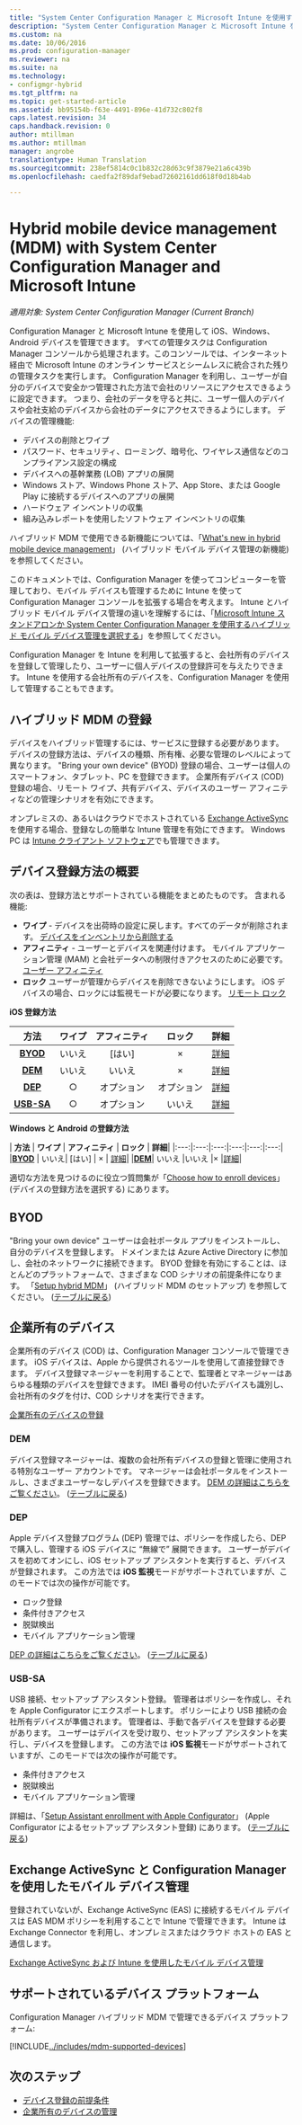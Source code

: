 ```yaml
---
title: "System Center Configuration Manager と Microsoft Intune を使用するハイブリッド モバイル デバイス管理 (MDM) | Microsoft Docs"
description: "System Center Configuration Manager と Microsoft Intune を使用するハイブリッド モバイル デバイス管理 (MDM) について説明します。"
ms.custom: na
ms.date: 10/06/2016
ms.prod: configuration-manager
ms.reviewer: na
ms.suite: na
ms.technology:
- configmgr-hybrid
ms.tgt_pltfrm: na
ms.topic: get-started-article
ms.assetid: bb95154b-f63e-4491-896e-41d732c802f8
caps.latest.revision: 34
caps.handback.revision: 0
author: mtillman
ms.author: mtillman
manager: angrobe
translationtype: Human Translation
ms.sourcegitcommit: 238ef5814c0c1b832c28d63c9f3879e21a6c439b
ms.openlocfilehash: caedfa2f89daf9ebad72602161dd618f0d18b4ab

---
```

# <a name="hybrid-mobile-device-management-mdm-with-system-center-configuration-manager-and-microsoft-intune"></a>Hybrid mobile device management (MDM) with System Center Configuration Manager and Microsoft Intune

*適用対象: System Center Configuration Manager (Current Branch)*


Configuration Manager と Microsoft Intune を使用して iOS、Windows、Android デバイスを管理できます。 すべての管理タスクは Configuration Manager コンソールから処理されます。このコンソールでは、インターネット経由で Microsoft Intune のオンライン サービスとシームレスに統合された残りの管理タスクを実行します。  Configuration Manager を利用し、ユーザーが自分のデバイスで安全かつ管理された方法で会社のリソースにアクセスできるように設定できます。 つまり、会社のデータを守ると共に、ユーザー個人のデバイスや会社支給のデバイスから会社のデータにアクセスできるようにします。 デバイスの管理機能:

-   デバイスの削除とワイプ
-   パスワード、セキュリティ、ローミング、暗号化、ワイヤレス通信などのコンプライアンス設定の構成
-   デバイスへの基幹業務 (LOB) アプリの展開
-   Windows ストア、Windows Phone ストア、App Store、または Google Play に接続するデバイスへのアプリの展開
-   ハードウェア インベントリの収集
-   組み込みレポートを使用したソフトウェア インベントリの収集

ハイブリッド MDM で使用できる新機能については、「[What's new in hybrid mobile device management](../understand/whats-new-in-hybrid-mobile-device-management.md)」 (ハイブリッド モバイル デバイス管理の新機能) を参照してください。

このドキュメントでは、Configuration Manager を使ってコンピューターを管理しており、モバイル デバイスも管理するために Intune を使って Configuration Manager コンソールを拡張する場合を考えます。 Intune とハイブリッド モバイル デバイス管理の違いを理解するには、「[Microsoft Intune スタンドアロンか System Center Configuration Manager を使用するハイブリッド モバイル デバイス管理を選択する](choose-between-standalone-intune-and-hybrid-mobile-device-management.md)」を参照してください。

Configuration Manager を Intune を利用して拡張すると、会社所有のデバイスを登録して管理したり、ユーザーに個人デバイスの登録許可を与えたりできます。 Intune を使用する会社所有のデバイスを、Configuration Manager を使用して管理することもできます。

## <a name="hybrid-mdm-enrollment"></a>ハイブリッド MDM の登録
デバイスをハイブリッド管理するには、サービスに登録する必要があります。 デバイスの登録方法は、デバイスの種類、所有権、必要な管理のレベルによって異なります。 "Bring your own device" (BYOD) 登録の場合、ユーザーは個人のスマートフォン、タブレット、PC を登録できます。 企業所有デバイス (COD) 登録の場合、リモート ワイプ、共有デバイス、デバイスのユーザー アフィニティなどの管理シナリオを有効にできます。

 オンプレミスの、あるいはクラウドでホストされている [Exchange ActiveSync](#mobile-device-management-with-exchange-activesync-and-configuration-manager) を使用する場合、登録なしの簡単な Intune 管理を有効にできます。 Windows PC は [Intune クライアント ソフトウェア](/intune/deploy-use/manage-windows-pcs-with-microsoft-intune)でも管理できます。

## <a name="overview-of-device-enrollment-methods"></a>デバイス登録方法の概要

 次の表は、登録方法とサポートされている機能をまとめたものです。 含まれる機能:
 - **ワイプ** - デバイスを出荷時の設定に戻します。すべてのデータが削除されます。 [デバイスをインベントリから削除する](../deploy-use/wipe-lock-reset-devices.md)
 - **アフィニティ** - ユーザーとデバイスを関連付けます。 モバイル アプリケーション管理 (MAM) と会社データへの制限付きアクセスのために必要です。 [ユーザー アフィニティ](../deploy-use/user-affinity-for-hybrid-managed-devices.md)
 - **ロック** ユーザーが管理からデバイスを削除できないようにします。 iOS デバイスの場合、ロックには監視モードが必要になります。 [リモート ロック](../deploy-use/wipe-lock-reset-devices.md#remote-lock)

 **iOS 登録方法**

| **方法** |  **ワイプ** |  **アフィニティ**    |   **ロック** | **詳細** |
|:---:|:---:|:---:|:---:|:---:|
|**[BYOD](#byod)** | いいえ|    [はい] |   × | [詳細](../deploy-use/setup-hybrid-mdm.md#step-6-enable-platform-enrollment)|
|**[DEM](#dem)**|   いいえ |いいえ |×  | [詳細](../deploy-use/enroll-devices-with-device-enrollment-manager.md)|
|**[DEP](#dep)**|   ○ |   オプション |  オプション|[詳細](../deploy-use/ios-device-enrollment-program-for-hybrid.md)|
|**[USB-SA](#usb-sa)**| ○ |   オプション |  いいえ| [詳細](../deploy-use/ios-hybrid-enrollment-using-apple-configurator.md)|

**Windows と Android の登録方法**

| **方法** |  **ワイプ** |  **アフィニティ**    |   **ロック** | **詳細**|
|:---:|:---:|:---:|:---:|:---:|:---:|
|**[BYOD](#byod)** | いいえ|    [はい] |   × | [詳細](../deploy-use/setup-hybrid-mdm.md#windows-enrollment-setup)|
|**[DEM](#dem)**|   いいえ |いいえ |×  |[詳細](../deploy-use/enroll-devices-with-device-enrollment-manager.md)|

適切な方法を見つけるのに役立つ質問集が「[Choose how to enroll devices](/intune/get-started/choose-how-to-enroll-devices1)」 (デバイスの登録方法を選択する) にあります。

## <a name="byod"></a>BYOD
"Bring your own device" ユーザーは会社ポータル アプリをインストールし、自分のデバイスを登録します。 ドメインまたは Azure Active Directory に参加し、会社のネットワークに接続できます。 BYOD 登録を有効にすることは、ほとんどのプラットフォームで、さまざまな COD シナリオの前提条件になります。 「[Setup hybrid MDM](../deploy-use/setup-hybrid-mdm.md)」 (ハイブリッド MDM のセットアップ) を参照してください。 ([テーブルに戻る](#overview-of-device-enrollment-methods))

## <a name="corporate-owned-devices"></a>企業所有のデバイス
企業所有のデバイス (COD) は、Configuration Manager コンソールで管理できます。 iOS デバイスは、Apple から提供されるツールを使用して直接登録できます。 デバイス登録マネージャーを利用することで、監理者とマネージャーはあらゆる種類のデバイスを登録できます。 IMEI 番号の付いたデバイスも識別し、会社所有のタグを付け、COD シナリオを実行できます。

[企業所有のデバイスの登録](../deploy-use/enroll-company-owned-devices.md)

### <a name="dem"></a>DEM
デバイス登録マネージャーは、複数の会社所有デバイスの登録と管理に使用される特別なユーザー アカウントです。 マネージャーは会社ポータルをインストールし、さまざまユーザーなしデバイスを登録できます。 [DEM の詳細はこちらをご覧ください](../deploy-use/enroll-devices-with-device-enrollment-manager.md)。 ([テーブルに戻る](#overview-of-device-enrollment-methods))

### <a name="dep"></a>DEP
Apple デバイス登録プログラム (DEP) 管理では、ポリシーを作成したら、DEP で購入し、管理する iOS デバイスに “無線で” 展開できます。 ユーザーがデバイスを初めてオンにし、iOS セットアップ アシスタントを実行すると、デバイスが登録されます。 この方法では **iOS 監視**モードがサポートされていますが、このモードでは次の操作が可能です。
   -    ロック登録
   -    条件付きアクセス
   -    脱獄検出
   -    モバイル アプリケーション管理

[DEP の詳細はこちらをご覧ください](../deploy-use/ios-device-enrollment-program-for-hybrid.md)。 ([テーブルに戻る](#overview-of-device-enrollment-methods))

### <a name="usb-sa"></a>USB-SA
USB 接続、セットアップ アシスタント登録。 管理者はポリシーを作成し、それを Apple Configurator にエクスポートします。 ポリシーにより USB 接続の会社所有デバイスが準備されます。 管理者は、手動で各デバイスを登録する必要があります。 ユーザーはデバイスを受け取り、セットアップ アシスタントを実行し、デバイスを登録します。 この方法では **iOS 監視**モードがサポートされていますが、このモードでは次の操作が可能です。
   -    条件付きアクセス
   -    脱獄検出
   -    モバイル アプリケーション管理

詳細は、「[Setup Assistant enrollment with Apple Configurator](../deploy-use/ios-hybrid-enrollment-using-apple-configurator.md)」 (Apple Configurator によるセットアップ アシスタント登録) にあります。 ([テーブルに戻る](#overview-of-device-enrollment-methods))

## <a name="mobile-device-management-with-exchange-activesync-and-configuration-manager"></a>Exchange ActiveSync と Configuration Manager を使用したモバイル デバイス管理
登録されていないが、Exchange ActiveSync (EAS) に接続するモバイル デバイスは EAS MDM ポリシーを利用することで Intune で管理できます。 Intune は Exchange Connector を利用し、オンプレミスまたはクラウド ホストの EAS と通信します。

[Exchange ActiveSync および Intune を使用したモバイル デバイス管理](../deploy-use/manage-mobile-devices-with-exchange-activesync.md)


##  <a name="supported-device-platforms"></a>サポートされているデバイス プラットフォーム

Configuration Manager ハイブリッド MDM で管理できるデバイス プラットフォーム:

[!INCLUDE[../includes/mdm-supported-devices](../includes/mdm-supported-devices.md)]

## <a name="next-steps"></a>次のステップ
 - [デバイス登録の前提条件](../deploy-use/setup-hybrid-mdm.md)
 - [企業所有のデバイスの管理](../deploy-use/enroll-company-owned-devices.md)



<!--HONumber=Dec16_HO3-->


